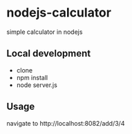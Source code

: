 # nodejs-calculator
simple calculator in nodejs

## Local development
- clone
- npm install
- node server.js


## Usage

navigate to http://localhost:8082/add/3/4
